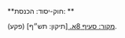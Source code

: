 **חוק-יסוד: הכנסת: **

[מקור: סעיף 8א. ](https://he.wikisource.org/wiki/%D7%97%D7%95%D7%A7-%D7%99%D7%A1%D7%95%D7%93:_%D7%94%D7%9B%D7%A0%D7%A1%D7%AA#%D7%A1%D7%A2%D7%99%D7%A3_8א)
[תיקון: תש״ף]
(פקע).